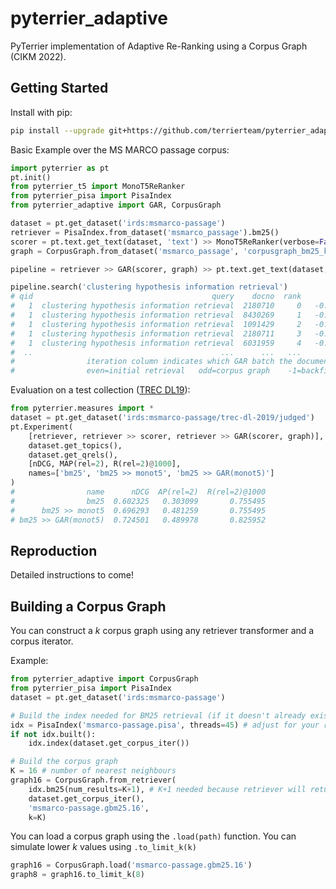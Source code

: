 # pyterrier_adaptive

PyTerrier implementation of Adaptive Re-Ranking using a Corpus Graph (CIKM 2022).

## Getting Started

Install with pip:

```bash
pip install --upgrade git+https://github.com/terrierteam/pyterrier_adaptive.git
```

Basic Example over the MS MARCO passage corpus:

```python
import pyterrier as pt
pt.init()
from pyterrier_t5 import MonoT5ReRanker
from pyterrier_pisa import PisaIndex
from pyterrier_adaptive import GAR, CorpusGraph

dataset = pt.get_dataset('irds:msmarco-passage')
retriever = PisaIndex.from_dataset('msmarco_passage').bm25()
scorer = pt.text.get_text(dataset, 'text') >> MonoT5ReRanker(verbose=False, batch_size=16)
graph = CorpusGraph.from_dataset('msmarco_passage', 'corpusgraph_bm25_k16').to_limit_k(8)

pipeline = retriever >> GAR(scorer, graph) >> pt.text.get_text(dataset, 'text')

pipeline.search('clustering hypothesis information retrieval')
# qid                                        query    docno  rank       score  iteration                                               text
#   1  clustering hypothesis information retrieval  2180710     0   -0.017059          0  Cluster analysis or clustering is the task of ...
#   1  clustering hypothesis information retrieval  8430269     1   -0.166563          1  Clustering is the grouping of a particular set...
#   1  clustering hypothesis information retrieval  1091429     2   -0.208345          1  Clustering is a fundamental data analysis meth...
#   1  clustering hypothesis information retrieval  2180711     3   -0.341018          5  Cluster analysis or clustering is the task of ...
#   1  clustering hypothesis information retrieval  6031959     4   -0.367014          5  Cluster analysis or clustering is the task of ...
#  ..                                          ...      ...   ...         ...        ...                                                ...
#                iteration column indicates which GAR batch the document was scored in ^
#                even=initial retrieval   odd=corpus graph    -1=backfilled
```

Evaluation on a test collection ([TREC DL19](https://ir-datasets.com/msmarco-passage#msmarco-passage/trec-dl-2019)):

```python
from pyterrier.measures import *
dataset = pt.get_dataset('irds:msmarco-passage/trec-dl-2019/judged')
pt.Experiment(
    [retriever, retriever >> scorer, retriever >> GAR(scorer, graph)],
    dataset.get_topics(),
    dataset.get_qrels(),
    [nDCG, MAP(rel=2), R(rel=2)@1000],
    names=['bm25', 'bm25 >> monot5', 'bm25 >> GAR(monot5)']
)
#                name      nDCG  AP(rel=2)  R(rel=2)@1000
#                bm25  0.602325   0.303099       0.755495
#      bm25 >> monot5  0.696293   0.481259       0.755495
# bm25 >> GAR(monot5)  0.724501   0.489978       0.825952
```

## Reproduction

Detailed instructions to come!

## Building a Corpus Graph

You can construct a $k$ corpus graph using any retriever transformer and a corpus iterator.

Example:

```python
from pyterrier_adaptive import CorpusGraph
from pyterrier_pisa import PisaIndex
dataset = pt.get_dataset('irds:msmarco-passage')

# Build the index needed for BM25 retrieval (if it doesn't already exist)
idx = PisaIndex('msmarco-passage.pisa', threads=45) # adjust for your resources
if not idx.built():
    idx.index(dataset.get_corpus_iter())

# Build the corpus graph
K = 16 # number of nearest neighbours
graph16 = CorpusGraph.from_retriever(
    idx.bm25(num_results=K+1), # K+1 needed because retriever will return original document
    dataset.get_corpus_iter(),
    'msmarco-passage.gbm25.16',
    k=K)
```

You can load a corpus graph using the `.load(path)` function. You can simulate lower $k$ values
using `.to_limit_k(k)`

```python
graph16 = CorpusGraph.load('msmarco-passage.gbm25.16')
graph8 = graph16.to_limit_k(8)
```
